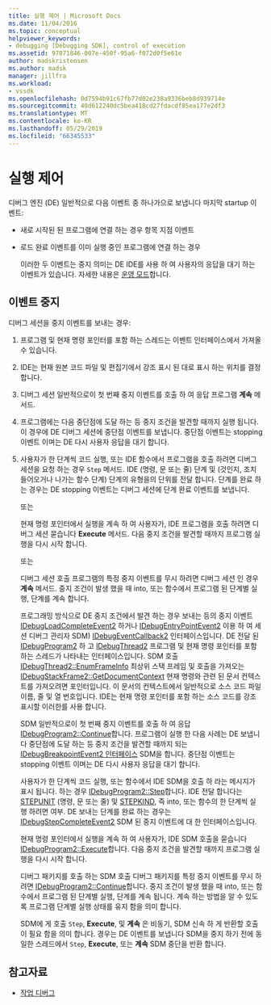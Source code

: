 ```yaml
---
title: 실행 제어 | Microsoft Docs
ms.date: 11/04/2016
ms.topic: conceptual
helpviewer_keywords:
- debugging [Debugging SDK], control of execution
ms.assetid: 97071846-007e-450f-95a6-f072d0f5e61e
author: madskristensen
ms.author: madsk
manager: jillfra
ms.workload:
- vssdk
ms.openlocfilehash: 0d7594b91c67fb77d02e238a9336beb8d939714e
ms.sourcegitcommit: 40d612240dc5bea418cd27fdacdf85ea177e2df3
ms.translationtype: MT
ms.contentlocale: ko-KR
ms.lasthandoff: 05/29/2019
ms.locfileid: "66345533"
---
```

# <a name="control-of-execution"></a>실행 제어
디버그 엔진 (DE) 일반적으로 다음 이벤트 중 하나가으로 보냅니다 마지막 startup 이벤트:

- 새로 시작된 된 프로그램에 연결 하는 경우 항목 지점 이벤트

- 로드 완료 이벤트를 이미 실행 중인 프로그램에 연결 하는 경우

  이러한 두 이벤트는 중지 의미는 DE IDE를 사용 하 여 사용자의 응답을 대기 하는 이벤트가 있습니다. 자세한 내용은 [운영 모드](../../extensibility/debugger/operational-modes.md)합니다.

## <a name="stopping-event"></a>이벤트 중지
 디버그 세션을 중지 이벤트를 보내는 경우:

1. 프로그램 및 현재 명령 포인터를 포함 하는 스레드는 이벤트 인터페이스에서 가져올 수 있습니다.

2. IDE는 현재 원본 코드 파일 및 편집기에서 강조 표시 된 대로 표시 하는 위치를 결정 합니다.

3. 디버그 세션 일반적으로이 첫 번째 중지 이벤트를 호출 하 여 응답 프로그램 **계속** 메서드.

4. 프로그램에는 다음 중단점에 도달 하는 등 중지 조건을 발견할 때까지 실행 됩니다. 이 경우에 DE 디버그 세션에 중단점 이벤트를 보냅니다. 중단점 이벤트는 stopping 이벤트 이며는 DE 다시 사용자 응답을 대기 합니다.

5. 사용자가 한 단계씩 코드 실행, 또는 IDE 함수에서 프로그램을 호출 하려면 디버그 세션을 요청 하는 경우 `Step` 메서드. IDE (명령, 문 또는 줄) 단계 및 (것인지, 조치 들어오거나 나가는 함수 단계) 단계의 유형을의 단위를 전달 합니다. 단계를 완료 하는 경우는 DE stopping 이벤트는 디버그 세션에 단계 완료 이벤트를 보냅니다.

    또는

    현재 명령 포인터에서 실행을 계속 하 여 사용자가, IDE 프로그램을 호출 하려면 디버그 세션 묻습니다 **Execute** 메서드. 다음 중지 조건을 발견할 때까지 프로그램 실행을 다시 시작 합니다.

    또는

    디버그 세션 호출 프로그램의 특정 중지 이벤트를 무시 하려면 디버그 세션 인 경우 **계속** 메서드. 중지 조건이 발생 했을 때 into, 또는 함수에서 프로그램 된 단계별 실행, 단계를 계속 합니다.

   프로그래밍 방식으로 DE 중지 조건에서 발견 하는 경우 보내는 등의 중지 이벤트 [IDebugLoadCompleteEvent2](../../extensibility/debugger/reference/idebugloadcompleteevent2.md) 하거나 [IDebugEntryPointEvent2](../../extensibility/debugger/reference/idebugentrypointevent2.md) 이용 하 여 세션 디버그 관리자 SDM) [IDebugEventCallback2](../../extensibility/debugger/reference/idebugeventcallback2.md) 인터페이스입니다. DE 전달 된 [IDebugProgram2](../../extensibility/debugger/reference/idebugprogram2.md) 하 고 [IDebugThread2](../../extensibility/debugger/reference/idebugthread2.md) 프로그램 및 현재 명령 포인터를 포함 하는 스레드가 나타내는 인터페이스입니다. SDM 호출 [IDebugThread2::EnumFrameInfo](../../extensibility/debugger/reference/idebugthread2-enumframeinfo.md) 최상위 스택 프레임 및 호출을 가져오는 [IDebugStackFrame2::GetDocumentContext](../../extensibility/debugger/reference/idebugstackframe2-getdocumentcontext.md) 현재 명령와 관련 된 문서 컨텍스트를 가져오려면 포인터입니다. 이 문서의 컨텍스트에서 일반적으로 소스 코드 파일 이름, 줄 및 열 번호입니다. IDE는 현재 명령 포인터를 포함 하는 소스 코드를 강조 표시할 이러한를 사용 합니다.

   SDM 일반적으로이 첫 번째 중지 이벤트를 호출 하 여 응답 [IDebugProgram2::Continue](../../extensibility/debugger/reference/idebugprogram2-continue.md)합니다. 프로그램이 실행 한 다음 사례는 DE 보냅니다 중단점에 도달 하는 등 중지 조건을 발견할 때까지 되는 [IDebugBreakpointEvent2 인터페이스](../../extensibility/debugger/reference/idebugbreakpointevent2.md) SDM을 합니다. 중단점 이벤트는 stopping 이벤트 이며는 DE 다시 사용자 응답을 대기 합니다.

   사용자가 한 단계씩 코드 실행, 또는 함수에서 IDE SDM을 호출 하 라는 메시지가 표시 됩니다. 하는 경우 [IDebugProgram2::Step](../../extensibility/debugger/reference/idebugprogram2-step.md)합니다. IDE 전달 합니다는 [STEPUNIT](../../extensibility/debugger/reference/stepunit.md) (명령, 문 또는 줄) 및 [STEPKIND](../../extensibility/debugger/reference/stepkind.md), 즉 into, 또는 함수의 한 단계씩 실행 하려면 여부. DE 보내는 단계를 완료 하는 경우는 [IDebugStepCompleteEvent2](../../extensibility/debugger/reference/idebugstepcompleteevent2.md) SDM 된 중지 이벤트에 대 한 인터페이스입니다.

   현재 명령 포인터에서 실행을 계속 하 여 사용자가, IDE SDM 호출을 묻습니다 [IDebugProgram2::Execute](../../extensibility/debugger/reference/idebugprogram2-execute.md)합니다. 다음 중지 조건을 발견할 때까지 프로그램 실행을 다시 시작 합니다.

   디버그 패키지를 호출 하는 SDM 호출 디버그 패키지를 특정 중지 이벤트를 무시 하려면 [IDebugProgram2::Continue](../../extensibility/debugger/reference/idebugprogram2-continue.md)합니다. 중지 조건이 발생 했을 때 into, 또는 함수에서 프로그램 된 단계별 실행, 단계를 계속 됩니다. 계속 하는 방법을 알 수 있도록 프로그램 단계별 실행 상태를 유지 함을 의미 합니다.

   SDM에 게 호출 `Step`, **Execute**, 및 **계속** 은 비동기, SDM 신속 하 게 반환할 호출이 필요 함을 의미 합니다. 경우는 DE 이벤트를 보냅니다 SDM을 중지 하기 전에 동일한 스레드에서 `Step`, **Execute**, 또는 **계속** SDM 중단을 반환 합니다.

## <a name="see-also"></a>참고자료
- [작업 디버그](../../extensibility/debugger/debugging-tasks.md)
